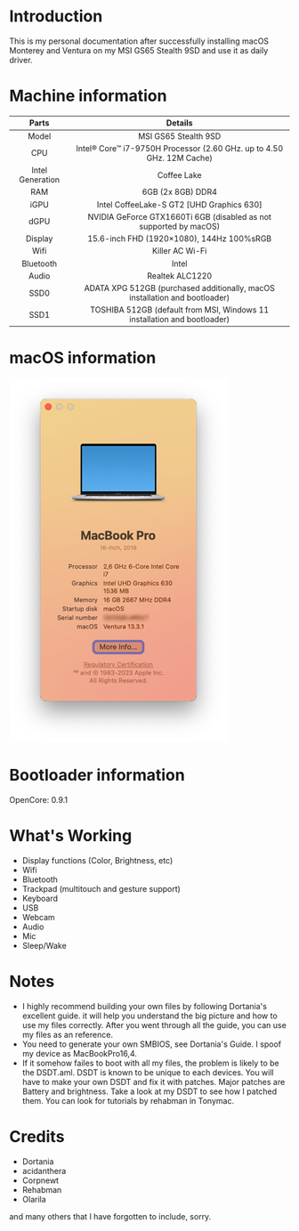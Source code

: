 # Introduction
This is my personal documentation after successfully installing macOS Monterey and Ventura on my MSI GS65 Stealth 9SD and use it as daily driver.

# Machine information
|Parts|Details
|:---:|:---:|
Model | MSI GS65 Stealth 9SD
CPU | Intel® Core™ i7-9750H Processor (2.60 GHz. up to 4.50 GHz. 12M Cache)
Intel Generation | Coffee Lake
RAM | 6GB (2x 8GB) DDR4
iGPU | Intel CoffeeLake-S GT2 [UHD Graphics 630]
dGPU | NVIDIA GeForce GTX1660Ti 6GB (disabled as not supported by macOS)
Display | 15.6-inch FHD (1920×1080), 144Hz 100%sRGB
Wifi | Killer AC Wi-Fi
Bluetooth | Intel
Audio | Realtek ALC1220
SSD0 | ADATA XPG 512GB (purchased additionally, macOS installation and bootloader)
SSD1 | TOSHIBA 512GB (default from MSI, Windows 11 installation and bootloader)

# macOS information
![img](about.png)

# Bootloader information
OpenCore: 0.9.1

# What's Working
* Display functions (Color, Brightness, etc)
* Wifi
* Bluetooth
* Trackpad (multitouch and gesture support)
* Keyboard
* USB
* Webcam
* Audio
* Mic
* Sleep/Wake

# Notes
* I highly recommend building your own files by following Dortania's excellent guide. it will help you understand the big picture and how to use my files correctly. After you went through all the guide, you can use my files as an reference. 
* You need to generate your own SMBIOS, see Dortania's Guide. I spoof my device as MacBookPro16,4.
* If it somehow failes to boot with all my files, the problem is likely to be the DSDT.aml. DSDT is known to be unique to each devices. You will have to make your own DSDT and fix it with patches. Major patches are Battery and brightness. Take a look at my DSDT to see how I patched them. You can look for tutorials by rehabman in Tonymac.


# Credits
* Dortania
* acidanthera
* Corpnewt
* Rehabman
* Olarila

and many others that I have forgotten to include, sorry.
